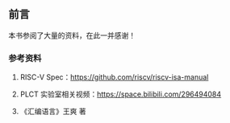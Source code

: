 ## 前言

本书参阅了大量的资料，在此一并感谢！

### 参考资料

1. RISC-V Spec：https://github.com/riscv/riscv-isa-manual

2. PLCT 实验室相关视频：https://space.bilibili.com/296494084

3. 《汇编语言》王爽 著
